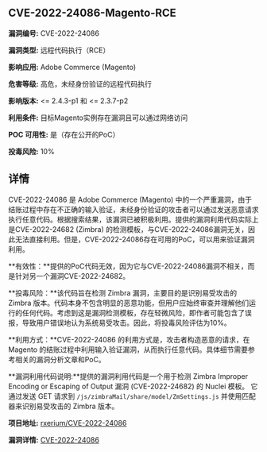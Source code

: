 ## CVE-2022-24086-Magento-RCE

**漏洞编号:** CVE-2022-24086

**漏洞类型:** 远程代码执行（RCE）

**影响应用:** Adobe Commerce (Magento)

**危害等级:** 高危，未经身份验证的远程代码执行

**影响版本:** <= 2.4.3-p1 和 <= 2.3.7-p2

**利用条件:** 目标Magento实例存在漏洞且可以通过网络访问

**POC 可用性:** 是（存在公开的PoC）

**投毒风险:** 10%

## 详情

CVE-2022-24086 是 Adobe Commerce (Magento) 中的一个严重漏洞，由于结账过程中存在不正确的输入验证，未经身份验证的攻击者可以通过发送恶意请求执行任意代码。根据搜索结果，该漏洞已被积极利用。提供的漏洞利用代码实际上是CVE-2022-24682 (Zimbra) 的检测模板，与CVE-2022-24086漏洞无关，因此无法直接利用。但是，CVE-2022-24086存在可用的PoC，可以用来验证漏洞利用。

**有效性：**提供的PoC代码无效，因为它与CVE-2022-24086漏洞不相关，而是针对另一个漏洞CVE-2022-24682。

**投毒风险：**该代码旨在检测 Zimbra 漏洞，主要目的是识别易受攻击的 Zimbra 版本。代码本身不包含明显的恶意功能，但用户应始终审查并理解他们运行的任何代码。考虑到这是漏洞检测模板，存在轻微风险，即作者可能包含了误报，导致用户错误地认为系统易受攻击。因此，将投毒风险评估为10%。

**利用方式：**CVE-2022-24086 的利用方式是，攻击者构造恶意的请求，在 Magento 的结账过程中利用输入验证漏洞，从而执行任意代码。具体细节需要参考相关的漏洞分析文章和PoC。

**漏洞利用代码说明:**提供的漏洞利用代码是一个用于检测 Zimbra Improper Encoding or Escaping of Output 漏洞 (CVE-2022-24682) 的 Nuclei 模板。 它通过发送 GET 请求到 `/js/zimbraMail/share/model/ZmSettings.js` 并使用匹配器来识别易受攻击的 Zimbra 版本。


**项目地址:** [rxerium/CVE-2022-24086](https://github.com/rxerium/CVE-2022-24086)

**漏洞详情:** [CVE-2022-24086](https://nvd.nist.gov/vuln/detail/CVE-2022-24086)